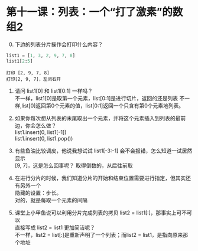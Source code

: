 # 第十一课：列表：一个“打了激素”的数组2
0. 下边的列表分片操作会打印什么内容？
```python
list1 = [1, 3, 2, 9, 7, 8]
list1[2:5]
```
    打印 [2, 9, 7, 8]
    打印[2, 9, 7]，左闭右开  
    
1. 请问 list1[0] 和 list1[0:1] 一样吗？  
    不一样，list1[0]是取第一个元素，list[0:1]是进行切片，返回的还是列表
    不一样,list[0]返回第0个元素的值，list[0:1]返回一个只含有第0个元素地列表。  
    
2. 如果你每次想从列表的末尾取出一个元素，并将这个元素插入到列表的最前边，你会怎么做？  
    list1.insert(0, list1[-1])  
    list1.insert(0, list1.pop())
    
3. 有些鱼油比较调皮，他说我想试试 list1[-3:-1] 会不会报错，怎么知道一试居然显示  
 [9, 7]，这是怎么回事呢？
    取得倒数的，从后往前取
4. 在进行分片的时候，我们知道分片的开始和结束位置需要进行指定，但其实还有另外一个  
隐藏的设置：步长。  
    对的，就是每取一个元素的间隔
5. 课堂上小甲鱼说可以利用分片完成列表的拷贝 list2 = list1[:]，那事实上可不可以  
直接写成 list2 = list1 更加简洁呢？  
    不一样，list2 = list[:]是重新声明了一个列表；而list2 = list1，是指向原来那个地址